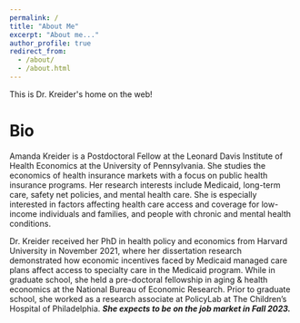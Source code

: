 ```yaml
---
permalink: /
title: "About Me"
excerpt: "About me..."
author_profile: true
redirect_from: 
  - /about/
  - /about.html
---
```


This is Dr. Kreider's home on the web!

# Bio

Amanda Kreider is a Postdoctoral Fellow at the Leonard Davis Institute of Health Economics at the University of Pennsylvania. She studies the economics of health insurance markets with a focus on public health insurance programs. Her research interests include Medicaid, long-term care, safety net policies, and mental health care. She is especially interested in factors affecting health care access and coverage for low-income individuals and families, and people with chronic and mental health conditions.  

Dr. Kreider received her PhD in health policy and economics from Harvard University in November 2021, where her dissertation research demonstrated how economic incentives faced by Medicaid managed care plans affect access to specialty care in the Medicaid program. While in graduate school, she held a pre-doctoral fellowship in aging & health economics at the National Bureau of Economic Research. Prior to graduate school, she worked as a research associate at PolicyLab at The Children’s Hospital of Philadelphia. ***She expects to be on the job market in Fall 2023.***



